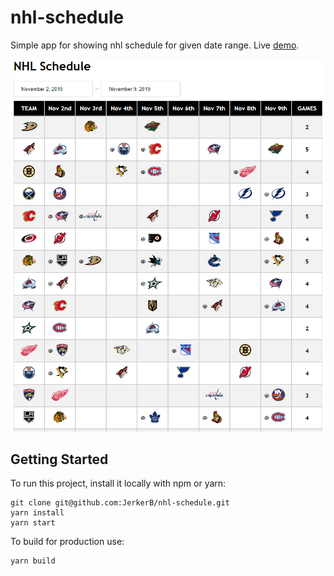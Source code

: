 # nhl-schedule

Simple app for showing nhl schedule for given date range. Live [demo](https://jerkerb.github.io/nhl-schedule/).

![](example.png)

## Getting Started

To run this project, install it locally with npm or yarn:
```
git clone git@github.com:JerkerB/nhl-schedule.git
yarn install
yarn start
```
To build for production use:
```
yarn build
```
